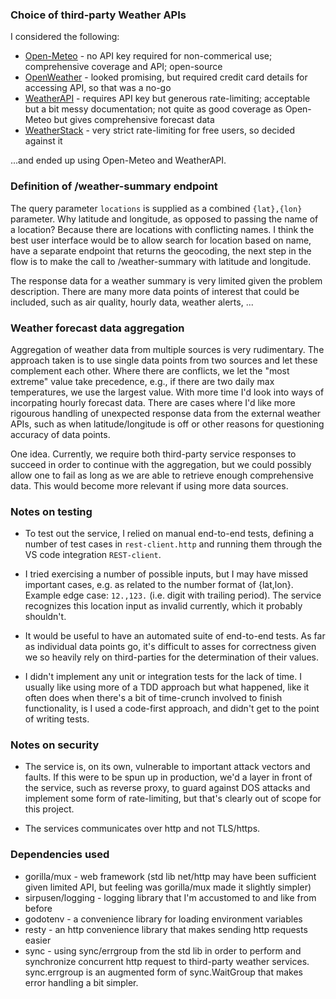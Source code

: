 ### Choice of third-party Weather APIs

I considered the following:
- [Open-Meteo](https://open-Meteo.com) - no API key required for non-commerical use;  comprehensive coverage and API; open-source
- [OpenWeather](https://openweathermap.org) - looked promising, but required credit card details for accessing API, so that was a no-go
- [WeatherAPI](https://www.weatherapi.com/docs/) - requires API key but generous rate-limiting; acceptable but a bit messy documentation; not quite as good coverage as Open-Meteo but gives comprehensive forecast data
- [WeatherStack](https://weatherstack.com/documentation) - very strict rate-limiting for free users, so decided against it

...and ended up using Open-Meteo and WeatherAPI.

### Definition of /weather-summary endpoint
The query parameter `locations` is supplied as a combined `{lat},{lon}` parameter.
Why latitude and longitude, as opposed to passing the name of a location?
Because there are locations with conflicting names. I think the best user interface would be to 
allow search for location based on name, have a separate endpoint that returns the geocoding,
the next step in the flow is to make the call to /weather-summary with latitude and longitude.

The response data for a weather summary is very limited given the problem description.
There are many more data points of interest that could be included, such as air quality,
hourly data, weather alerts, ...

### Weather forecast data aggregation
Aggregation of weather data from multiple sources is very rudimentary. The approach taken is to use single
data points from two sources and let these complement each other. Where there are conflicts, we let the "most
extreme" value take precedence, e.g., if there are two daily max temperatures, we use the largest value.
With more time I'd look into ways of incorpating hourly forecast data. There are cases where I'd like more rigourous handling of unexpected response data from the external weather APIs, such as when latitude/longitude is off or other reasons for questioning accuracy of data points. 

One idea. Currently, we require both third-party service responses to succeed in order to continue with the aggregation, but we could possibly allow one to fail as long as we are able to retrieve enough comprehensive data. This would become more relevant if using more data sources.

### Notes on testing
- To test out the service, I relied on manual end-to-end tests, defining a number of test cases
in `rest-client.http` and running them through the VS code integration `REST-client`.

- I tried exercising a number of possible inputs, but I may have missed important cases,
e.g. as related to the number format of {lat,lon}. Example edge case: `12.,123.` (i.e. digit with trailing period). The service recognizes this location input as invalid currently, which it probably shouldn't.

- It would be useful to have an automated suite of end-to-end tests. As far as individual data points go, it's difficult to asses for correctness given we so heavily rely on third-parties for the determination of their values.

- I didn't implement any unit or integration tests for the lack of time. I usually like using more of a TDD approach but what
happened, like it often does when there's a bit of time-crunch involved to finish functionality, is I used a code-first approach, and didn't get to the point of writing tests.

### Notes on security
- The service is, on its own, vulnerable to important attack vectors and faults. If this were to be spun up in production, we'd a layer in front of the service, such as reverse proxy, to guard against DOS attacks and implement some form of rate-limiting, but that's clearly out of scope for this project.

- The services communicates over http and not TLS/https.


### Dependencies used
- gorilla/mux - web framework (std lib net/http may have been sufficient given limited API, but feeling
was gorilla/mux made it slightly simpler)
- sirpusen/logging - logging library that I'm accustomed to and like from before
- godotenv - a convenience library for loading environment variables
- resty - an http convenience library that makes sending http requests easier
- sync - using sync/errgroup from the std lib in order to perform and synchronize 
concurrent http request to third-party weather services. sync.errgroup is an augmented 
form of sync.WaitGroup that makes error handling a bit simpler.